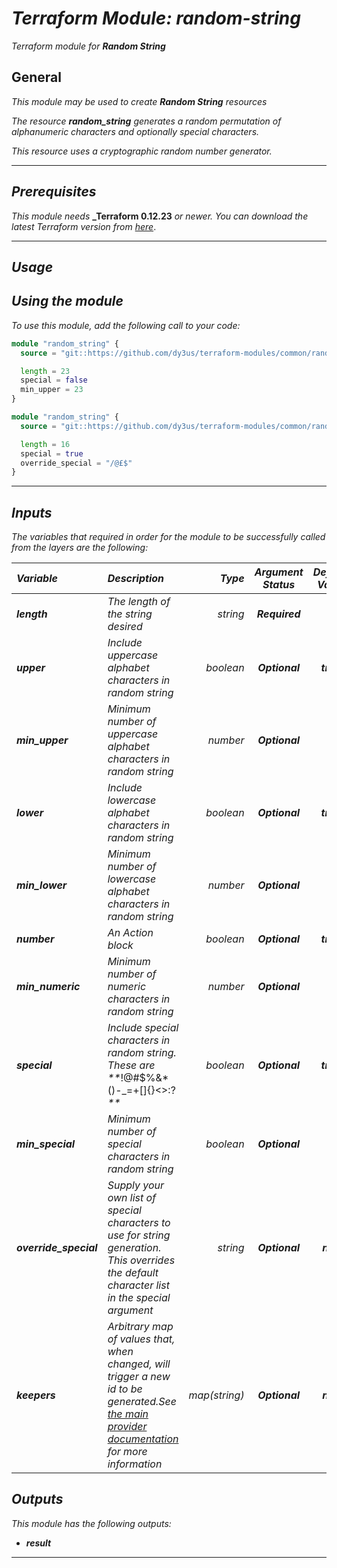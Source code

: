 # _Terraform Module: random-string_
_Terraform module for_ **_Random String_**

## General

_This module may be used to create_ **_Random String_** _resources_

_The resource **_random\_string_** generates a random permutation of alphanumeric characters and optionally special characters._

_This resource uses a cryptographic random number generator._

---

## _Prerequisites_

_This module needs_ **_Terraform 0.12.23** _or newer._
_You can download the latest Terraform version from_ [_here_](https://www.terraform.io/downloads.html).

---

## _Usage_

## _Using the module_

_To use this module, add the following call to your code:_


```tf
module "random_string" {
  source = "git::https://github.com/dy3us/terraform-modules/common/random-string.git?ref=main"

  length = 23
  special = false
  min_upper = 23  
}
```


```tf
module "random_string" {
  source = "git::https://github.com/dy3us/terraform-modules/common/random-string.git?ref=main"

  length = 16
  special = true
  override_special = "/@£$"  
}
```

---

## _Inputs_


_The variables that required in order for the module to be successfully called from the layers are the following:_

|**_Variable_** | **_Description_** | **_Type_** | **_Argument Status_** | **_Default Value_** |
|:----|:----|-----:|:---:|:---:|
| **_length_** | _The length of the string desired_ | _string_ | **_Required_** |  |
| **_upper_** | _Include uppercase alphabet characters in random string_ | _boolean_ | **_Optional_** | **_true_** |
| **_min\_upper_** | _Minimum number of uppercase alphabet characters in random string_ | _number_ | **_Optional_** | **_0_** |
| **_lower_** | _Include lowercase alphabet characters in random string_ | _boolean_ | **_Optional_** | **_true_** |
| **_min\_lower_** | _Minimum number of lowercase alphabet characters in random string_ | _number_ | **_Optional_** | **_0_** |
| **_number_** | _An Action block_ | _boolean_ | **_Optional_** | **_true_** |
| **_min\_numeric_** | _Minimum number of numeric characters in random string_ | _number_ | **_Optional_** | **_0_** |
| **_special_** | _Include special characters in random string. These are **_!@#$%&*()-\_=+[]{}<>:?_**_ | _boolean_ | **_Optional_** | **_true_** |
| **_min\_special_** | _Minimum number of special characters in random string_ | _boolean_ | **_Optional_** | **_0_** |
| **_override\_special_** | _Supply your own list of special characters to use for string generation. This overrides the default character list in the special argument_ | _string_ | **_Optional_** | **_null_** |
| **_keepers_** | _Arbitrary map of values that, when changed, will trigger a new id to be generated.See [the main provider documentation](https://www.terraform.io/docs/providers/random/index.html) for more information_ | _map(string)_ | **_Optional_** | **_null_** |



## _Outputs_

_This module has the following outputs:_


* **_result_**


---
